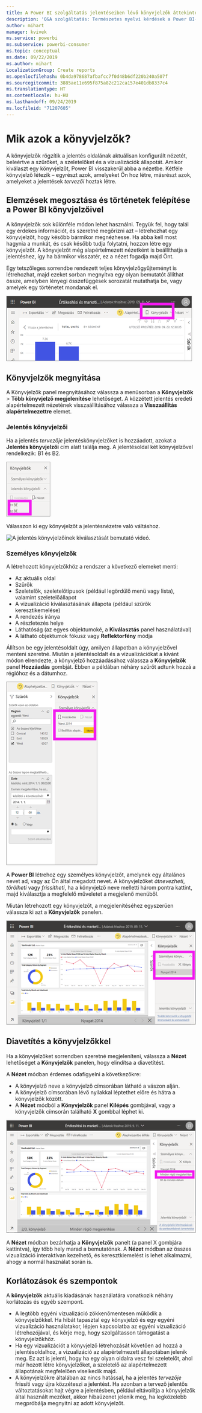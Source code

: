 ```yaml
---
title: A Power BI szolgáltatás jelentéseiben lévő könyvjelzők áttekintése
description: 'Q&A szolgáltatás: Természetes nyelvi kérdések a Power BI-ban – Dokumentáció'
author: mihart
manager: kvivek
ms.service: powerbi
ms.subservice: powerbi-consumer
ms.topic: conceptual
ms.date: 09/22/2019
ms.author: mihart
LocalizationGroup: Create reports
ms.openlocfilehash: 0b4da978687afbafcc7f0d48b6df220b240a507f
ms.sourcegitcommit: 3885ae11e695f875a82c212ca157e401db8337c4
ms.translationtype: HT
ms.contentlocale: hu-HU
ms.lasthandoff: 09/24/2019
ms.locfileid: "71207605"
---
```

# <a name="what-are-bookmarks"></a>Mik azok a könyvjelzők?
A könyvjelzők rögzítik a jelentés oldalának aktuálisan konfigurált nézetét, beleértve a szűrőket, a szeletelőket és a vizualizációk állapotát. Amikor kiválaszt egy könyvjelzőt, Power BI visszakerül abba a nézetbe. Kétféle könyvjelző létezik – egyrészt azok, amelyeket Ön hoz létre, másrészt azok, amelyeket a jelentések *tervezői* hoztak létre.

## <a name="use-bookmarks-to-share-insights-and-build-stories-in-power-bi"></a>Elemzések megosztása és történetek felépítése a Power BI könyvjelzőivel 
A könyvjelzők sok különféle módon lehet használni. Tegyük fel, hogy talál egy érdekes információt, és szeretné megőrizni azt – létrehozhat egy könyvjelzőt, hogy később bármikor megnézhesse. Ha abba kell most hagynia a munkát, és csak később tudja folytatni, hozzon létre egy könyvjelzőt. A könyvjelzőt még alapértelmezett nézetként is beállíthatja a jelentéshez, így ha bármikor visszatér, ez a nézet fogadja majd Önt. 

Egy tetszőleges sorrendbe rendezett teljes könyvjelzőgyűjteményt is létrehozhat, majd ezeket sorban megnyitva egy olyan bemutatót állíthat össze, amelyben lényegi összefüggések sorozatát mutathatja be, vagy amelyek egy történetet mondanak el.  

![A Könyvjelzők panel megjelenítéséhez válassza ki azt a menüszalagon.](media/end-user-bookmarks/power-bi-select-bookmark.png)

## <a name="open-bookmarks"></a>Könyvjelzők megnyitása
A Könyvjelzők panel megnyitásához válassza a menüsorban a **Könyvjelzők** > **Több könyvjelző megjelenítése** lehetőséget. A közzétett jelentés eredeti alapértelmezett nézetének visszaállításához válassza a **Visszaállítás alapértelmezettre** elemet.

### <a name="report-bookmarks"></a>Jelentés könyvjelzői
Ha a jelentés *tervezője* jelentéskönyvjelzőket is hozzáadott, azokat a **Jelentés könyvjelzői** cím alatt találja meg. A jelentésoldal két könyvjelzővel rendelkezik: B1 és B2. 

![Jelentés könyvjelzőinek megjelenítése.](media/end-user-bookmarks/power-bi-report.png)

Válasszon ki egy könyvjelzőt a jelentésnézetre való váltáshoz. 

![A jelentés könyvjelzőinek kiválasztását bemutató videó.](media/end-user-bookmarks/power-bi-bookmarks.gif)

### <a name="personal-bookmarks"></a>Személyes könyvjelzők

A létrehozott könyvjelzőkhöz a rendszer a következő elemeket menti:

* Az aktuális oldal
* Szűrők
* Szeletelők, szeletelőtípusok (például legördülő menü vagy lista), valamint szeletelőállapot
* A vizualizáció kiválasztásának állapota (például szűrők keresztikemelése)
* A rendezés iránya
* A részletezés helye
* Láthatóság (az egyes objektumoké, a **Kiválasztás** panel használatával)
* A látható objektumok fókusz vagy **Reflektorfény** módja

Állítson be egy jelentésoldalt úgy, amilyen állapotban a könyvjelzővel menteni szeretné. Miután a jelentésoldalt és a vizualizációkat a kívánt módon elrendezte, a könyvjelző hozzáadásához válassza a **Könyvjelzők** panel **Hozzáadás** gombját. Ebben a példában néhány szűrőt adtunk hozzá a régióhoz és a dátumhoz. 

![Személyes könyvjelző hozzáadása.](media/end-user-bookmarks/power-bi-bookmark-personal.png)

A **Power BI** létrehoz egy személyes könyvjelzőt, amelynek egy általános nevet ad, vagy az Ön által megadott nevet. A könyvjelzőket *átnevezheti*, *törölheti* vagy *frissítheti*, ha a könyvjelző neve melletti három pontra kattint, majd kiválasztja a megfelelő műveletet a megjelenő menüből.

Miután létrehozott egy könyvjelzőt, a megjelenítéséhez egyszerűen válassza ki azt a **Könyvjelzők** panelen. 

![Személyes könyvjelző hozzáadása.](media/end-user-bookmarks/power-bi-bookmark-west.png)


<!--
## Arranging bookmarks
As you create bookmarks, you might find that the order in which you create them isn't necessarily the same order you'd like to present them to your audience. No problem, you can easily rearrange the order of bookmarks.

In the **Bookmarks** pane, simply drag-and-drop bookmarks to change their order, as shown in the following image. The yellow bar between bookmarks designates where the dragged bookmark will be placed.

![Change bookmark order by drag-and-drop](media/desktop-bookmarks/bookmarks_06.png)

The order of your bookmarks can become important when you use the **View** feature of bookmarks, as described in the next section. 

-->

## <a name="bookmarks-as-a-slide-show"></a>Diavetítés a könyvjelzőkkel
Ha a könyvjelzőket sorrendben szeretné megjeleníteni, válassza a **Nézet** lehetőséget a **Könyvjelzők** panelen, hogy elindítsa a diavetítést.

A **Nézet** módban érdemes odafigyelni a következőkre:

- A könyvjelző neve a könyvjelző címsorában látható a vászon alján.
- A könyvjelző címsorában lévő nyilakkal léptethet előre és hátra a könyvjelzők között.
- A **Nézet** módból a **Könyvjelzők** panel **Kilépés** gombjával, vagy a könyvjelzők címsorán található **X** gombbal léphet ki.

![Könyvjelző-diavetítés](media/end-user-bookmarks/power-bi-slideshow.png)

A **Nézet** módban bezárhatja a **Könyvjelzők** panelt (a panel X gombjára kattintva), így több hely marad a bemutatónak. A **Nézet** módban az összes vizualizáció interaktívan kezelhető, és keresztkiemelést is lehet alkalmazni, ahogy a normál használat során is. 

<!--
## Visibility - using the Selection pane
With the release of bookmarks, the new **Selection** pane is also introduced. The **Selection** pane provides a list of all objects on the current page and allows you to select the object and specify whether a given object is visible. 

![Enable the Selection pane](media/desktop-bookmarks/bookmarks_08.png)

You can select an object using the **Selection** pane. Also, you can toggle whether the object is currently visible by clicking the eye icon to the right of the visual. 

![Selection pane](media/desktop-bookmarks/bookmarks_09.png)

When a bookmark is added, the visible status of each object is also saved based on its setting in the **Selection** pane. 

It's important to note that **slicers** continue to filter a report page, regardless of whether they are visible. As such, you can create many different bookmarks, with different slicer settings, and make a single report page appear very different (and highlight different insights) in various bookmarks.


## Bookmarks for shapes and images
You can also link shapes and images to bookmarks. With this feature, when you click on an object, it will show the bookmark associated with that object. This can be especially useful when working with buttons; you can learn more by reading the article about [using buttons in Power BI](desktop-buttons.md). 

To assign a bookmark to an object, select the object, then expand the **Action** section from the **Format Shape** pane, as shown in the following image.

![Add bookmark link to an object](media/desktop-bookmarks/bookmarks_10.png)

Once you turn the **Action** slider to **On** you can select whether the object is a back button, a bookmark, or a Q&A command. If you select bookmark, you can then select which of your bookmarks the object is linked to.

There are all sorts of interesting things you can do with object-linked bookmarking. You can create a visual table of contents on your report page, or you can provide different views (such as visual types) of the same information, just by clicking on an object.

When you are in editing mode you can use ctrl+click to follow the link, and when not in edit mode, simply click the object to follow the link. 


## Bookmark groups

Beginning with the August 2018 release of **Power BI Desktop**, you can create and use bookmark groups. A bookmark group is a collection of bookmarks that you specify, which can be shown and organized as a group. 

To create a bookmark group, hold down the CTRL key and select the bookmarks you want to include in the group, then click the ellipses beside any of the selected bookmarks, and select **Group** from the menu that appears.

![Create a bookmark group](media/desktop-bookmarks/bookmarks_15.png)

**Power BI Desktop** automatically names the group *Group 1*. Fortunately, you can just double-click on the name and rename it to whatever you want.

![Rename a bookmark group](media/desktop-bookmarks/bookmarks_16.png)

With any bookmark group, clicking on the bookmark group's name only expands or collapses the group of bookmarks, and does not represent a bookmark by itself. 

When using the **View** feature of bookmarks, the following applies:

* If the selected bookmark is in a group when you select **View** from bookmarks, only the bookmarks *in that group* are shown in the viewing session. 

* If the selected bookmark is not in a group, or is on the top level (such as the name of a bookmark group), then all bookmarks for the entire report are played, including bookmarks in any group. 

To ungroup bookmarks, just select any bookmark in a group, click the ellipses, and then select **Ungroup** from the menu that appears. 

![Ungroup a bookmark group](media/desktop-bookmarks/bookmarks_17.png)

Note that selecting **Ungroup** for any bookmark from a group takes all bookmarks out of the group (it deletes the group, but not the bookmarks themselves). So to remove a single bookmark from a group, you need to **Ungroup** any member from that group, which deletes the grouping, then select the members you want in the new group (using CTRL and clicking each bookmark), and select **Group** again. 
-->





## <a name="limitations-and-considerations"></a>Korlátozások és szempontok
A **könyvjelzők** aktuális kiadásának használatára vonatkozik néhány korlátozás és egyéb szempont.

* A legtöbb egyéni vizualizáció zökkenőmentesen működik a könyvjelzőkkel. Ha hibát tapasztal egy könyvjelző és egy egyéni vizualizáció használatakor, lépjen kapcsolatba az egyéni vizualizáció létrehozójával, és kérje meg, hogy szolgáltasson támogatást a könyvjelzőkhöz. 
* Ha egy vizualizációt a könyvjelző létrehozását követően ad hozzá a jelentésoldalhoz, a vizualizáció az alapértelmezett állapotában jelenik meg. Ez azt is jelenti, hogy ha egy olyan oldalra vesz fel szeletelőt, ahol már hozott létre könyvjelzőket, a szeletelő az alapértelmezett állapotának megfelelően viselkedik majd.
* A könyvjelzőkre általában az nincs hatással, ha a jelentés *tervezője* frissíti vagy újra közzéteszi a jelentést. Ha azonban a tervező jelentős változtatásokat hajt végre a jelentésben, például eltávolítja a könyvjelzők által használt mezőket, akkor hibaüzenet jelenik meg, ha legközelebb megpróbálja megnyitni az adott könyvjelzőt. 

<!--
## Next steps
spotlight?
-->
